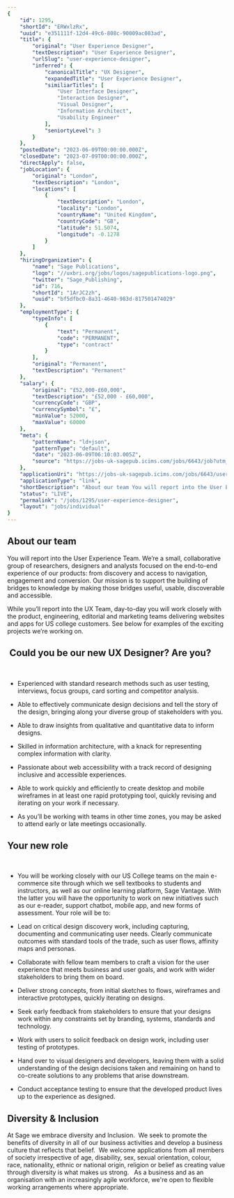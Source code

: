 ```yaml
---
{
	"id": 1295,
	"shortId": "ERWxlzRx",
	"uuid": "e351111f-12d4-49c6-808c-90009ac083ad",
	"title": {
		"original": "User Experience Designer",
		"textDescription": "User Experience Designer",
		"urlSlug": "user-experience-designer",
		"inferred": {
			"canonicalTitle": "UX Designer",
			"expandedTitle": "User Experience Designer",
			"similiarTitles": [
				"User Interface Designer",
				"Interaction Designer",
				"Visual Designer",
				"Information Architect",
				"Usability Engineer"
			],
			"seniortyLevel": 3
		}
	},
	"postedDate": "2023-06-09T00:00:00.000Z",
	"closedDate": "2023-07-09T00:00:00.000Z",
	"directApply": false,
	"jobLocation": {
		"original": "London",
		"textDescription": "London",
		"locations": [
			{
				"textDescription": "London",
				"locality": "London",
				"countryName": "United Kingdom",
				"countryCode": "GB",
				"latitude": 51.5074,
				"longitude": -0.1278
			}
		]
	},
	"hiringOrganization": {
		"name": "Sage Publications",
		"logo": "//uxbri.org/jobs/logos/sagepublications-logo.png",
		"twitter": "Sage_Publishing",
		"id": 716,
		"shortId": "1ArJC2zh",
		"uuid": "bf5dfbc0-8a31-4640-983d-817501474029"
	},
	"employmentType": {
		"typeInfo": [
			{
				"text": "Permanent",
				"code": "PERMANENT",
				"type": "contract"
			}
		],
		"original": "Permanent",
		"textDescription": "Permanent"
	},
	"salary": {
		"original": "£52,000-£60,000",
		"textDescription": "£52,000 - £60,000",
		"currencyCode": "GBP",
		"currencySymbol": "£",
		"minValue": 52000,
		"maxValue": 60000
	},
	"meta": {
		"patternName": "ld+json",
		"patternType": "default",
		"date": "2023-06-09T06:10:03.005Z",
		"source": "https://jobs-uk-sagepub.icims.com/jobs/6643/job?utm_source=indeed_integration&iis=Job+Board&iisn=Indeed&indeed-apply-token=73a2d2b2a8d6d5c0a62696875eaebd669103652d3f0c2cd5445d3e66b1592b0f&mobile=false&width=1100&height=500&bga=true&needsRedirect=false&jan1offset=0&jun1offset=60"
	},
	"applicationUri": "https://jobs-uk-sagepub.icims.com/jobs/6643/user-experience-designer-%28%c2%a352%2c000---%c2%a360%2c000-per-annum%29/login",
	"applicationType": "link",
	"shortDescription": "About our team You will report into the User Experience Team. We’re’ a small, collaborative group of researchers, designers and analysts focused on the end-to-end-- experience of our products: from",
	"status": "LIVE",
	"permalink": "/jobs/1295/user-experience-designer",
	"layout": "jobs/individual"
}
---
```

<h2>About our team</h2><p>You will report into the User Experience Team. We’re a small, collaborative group of researchers, designers and analysts focused on the end-to-end experience of our products: from discovery and access to navigation, engagement and conversion. Our mission is to support the building of bridges to knowledge by making those bridges useful, usable, discoverable and accessible.</p><p>While you’ll report into the UX Team, day-to-day you will work closely with the product, engineering, editorial and marketing teams delivering websites and apps for US college customers. See below for examples of the exciting projects we’re working on.</p><h2><em>&nbsp;</em>Could you be our new UX Designer? Are you?</h2><p><strong>&nbsp;</strong></p><ul><li><p>Experienced with standard research methods such as user testing, interviews, focus groups, card sorting and competitor analysis.</p></li><li><p>Able to effectively communicate design decisions and tell the story of the design, bringing along your diverse group of stakeholders with you.</p></li><li><p>Able to draw insights from qualitative and quantitative data to inform designs.</p></li><li><p>Skilled in information architecture, with a knack for representing complex information with clarity.</p></li><li><p>Passionate about web accessibility with a track record of designing inclusive and accessible experiences.</p></li><li><p>Able to work quickly and efficiently to create desktop and mobile wireframes in at least one rapid prototyping tool, quickly revising and iterating on your work if necessary.</p></li><li><p>As you’ll be working with teams in other time zones, you may be asked to attend early or late meetings occasionally.</p></li></ul><h2>Your new role</h2><p><strong>&nbsp;</strong></p><ul><li><p>You will be working closely with our US College teams on the main e-commerce site through which we sell textbooks to students and instructors, as well as our online learning platform, Sage Vantage. With the latter you will have the opportunity to work on new initiatives such as our e-reader, support chatbot, mobile app, and new forms of assessment. Your role will be to:</p></li><li><p>Lead on critical design discovery work, including capturing, documenting and communicating user needs. Clearly communicate outcomes with standard tools of the trade, such as user flows, affinity maps and personas.</p></li><li><p>Collaborate with fellow team members to craft a vision for the user experience that meets business and user goals, and work with wider stakeholders to bring them on board.</p></li><li><p>Deliver strong concepts, from initial sketches to flows, wireframes and interactive prototypes, quickly iterating on designs.</p></li><li><p>Seek early feedback from stakeholders to ensure that your designs work within any constraints set by branding, systems, standards and technology.</p></li><li><p>Work with users to solicit feedback on design work, including user testing of prototypes.</p></li><li><p>Hand over to visual designers and developers, leaving them with a solid understanding of the design decisions taken and remaining on hand to co-create solutions to any problems that arise downstream.</p></li><li><p>Conduct acceptance testing to ensure that the developed product lives up to the experience as designed.</p></li></ul><h2>Diversity &amp; Inclusion</h2><p>At Sage we embrace diversity and Inclusion.&nbsp; We seek to promote the benefits of diversity in all of our business activities and develop a business culture that reflects that belief.&nbsp;&nbsp;We welcome applications from all members of society irrespective of age, disability, sex, sexual orientation, colour, race, nationality, ethnic or national origin, religion or belief as creating value through diversity is what makes us strong.&nbsp;&nbsp; As a business and as an organisation with an increasingly agile workforce, we're open to flexible working arrangements where appropriate.</p>

